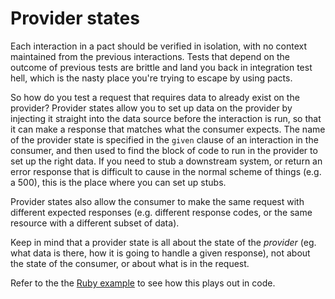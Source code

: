 # Provider states

Each interaction in a pact should be verified in isolation, with no context maintained from the previous interactions. Tests that depend on the outcome of previous tests are brittle and land you back in integration test hell, which is the nasty place you're trying to escape by using pacts.

So how do you test a request that requires data to already exist on the provider? Provider states allow you to set up data on the provider by injecting it straight into the data source before the interaction is run, so that it can make a response that matches what the consumer expects. The name of the provider state is specified in the `given` clause of an interaction in the consumer, and then used to find the block of code to run in the provider to set up the right data. If you need to stub a downstream system, or return an error response that is difficult to cause in the normal scheme of things \(e.g. a 500\), this is the place where you can set up stubs.

Provider states also allow the consumer to make the same request with different expected responses \(e.g. different response codes, or the same resource with a different subset of data\).

Keep in mind that a provider state is all about the state of the _provider_ \(eg. what data is there, how it is going to handle a given response\), not about the state of the consumer, or about what is in the request.

Refer to the the [Ruby example](../implementation_guides/ruby/provider_states.md) to see how this plays out in code.

